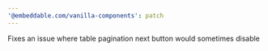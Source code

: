 ```yaml
---
'@embeddable.com/vanilla-components': patch
---
```


Fixes an issue where table pagination next button would sometimes disable
